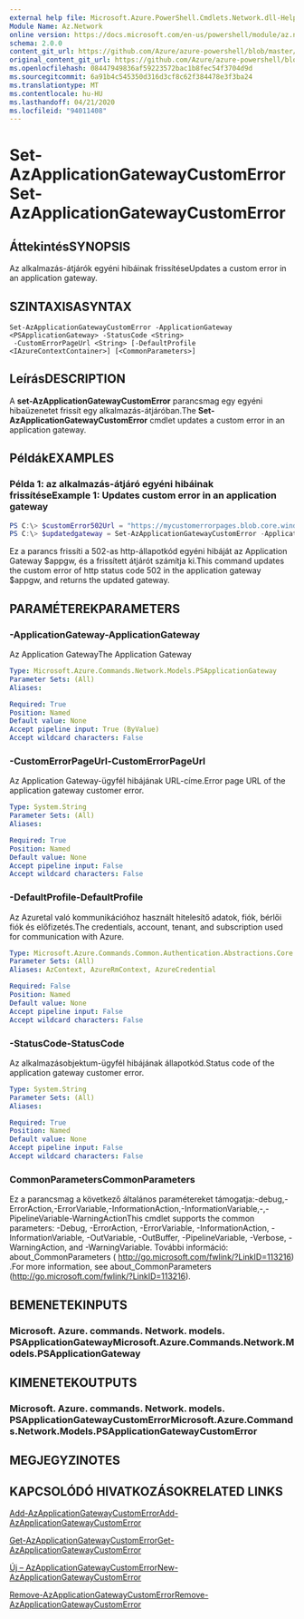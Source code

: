 ```yaml
---
external help file: Microsoft.Azure.PowerShell.Cmdlets.Network.dll-Help.xml
Module Name: Az.Network
online version: https://docs.microsoft.com/en-us/powershell/module/az.network/set-azapplicationgatewaycustomerror
schema: 2.0.0
content_git_url: https://github.com/Azure/azure-powershell/blob/master/src/Network/Network/help/Set-AzApplicationGatewayCustomError.md
original_content_git_url: https://github.com/Azure/azure-powershell/blob/master/src/Network/Network/help/Set-AzApplicationGatewayCustomError.md
ms.openlocfilehash: 08447949836af59223572bac1b8fec54f3704d9d
ms.sourcegitcommit: 6a91b4c545350d316d3cf8c62f384478e3f3ba24
ms.translationtype: MT
ms.contentlocale: hu-HU
ms.lasthandoff: 04/21/2020
ms.locfileid: "94011408"
---
```

# <span data-ttu-id="9597a-101">Set-AzApplicationGatewayCustomError</span><span class="sxs-lookup"><span data-stu-id="9597a-101">Set-AzApplicationGatewayCustomError</span></span>

## <span data-ttu-id="9597a-102">Áttekintés</span><span class="sxs-lookup"><span data-stu-id="9597a-102">SYNOPSIS</span></span>
<span data-ttu-id="9597a-103">Az alkalmazás-átjárók egyéni hibáinak frissítése</span><span class="sxs-lookup"><span data-stu-id="9597a-103">Updates a custom error in an application gateway.</span></span>

## <span data-ttu-id="9597a-104">SZINTAXISA</span><span class="sxs-lookup"><span data-stu-id="9597a-104">SYNTAX</span></span>

```
Set-AzApplicationGatewayCustomError -ApplicationGateway <PSApplicationGateway> -StatusCode <String>
 -CustomErrorPageUrl <String> [-DefaultProfile <IAzureContextContainer>] [<CommonParameters>]
```

## <span data-ttu-id="9597a-105">Leírás</span><span class="sxs-lookup"><span data-stu-id="9597a-105">DESCRIPTION</span></span>
<span data-ttu-id="9597a-106">A **set-AzApplicationGatewayCustomError** parancsmag egy egyéni hibaüzenetet frissít egy alkalmazás-átjáróban.</span><span class="sxs-lookup"><span data-stu-id="9597a-106">The **Set-AzApplicationGatewayCustomError** cmdlet updates a custom error in an application gateway.</span></span>

## <span data-ttu-id="9597a-107">Példák</span><span class="sxs-lookup"><span data-stu-id="9597a-107">EXAMPLES</span></span>

### <span data-ttu-id="9597a-108">Példa 1: az alkalmazás-átjáró egyéni hibáinak frissítése</span><span class="sxs-lookup"><span data-stu-id="9597a-108">Example 1: Updates custom error in an application gateway</span></span>
```powershell
PS C:\> $customError502Url = "https://mycustomerrorpages.blob.core.windows.net/errorpages/502.htm"
PS C:\> $updatedgateway = Set-AzApplicationGatewayCustomError -ApplicationGateway $appgw -StatusCode HttpStatus502 -CustomErrorPageUrl $customError502Url
```

<span data-ttu-id="9597a-109">Ez a parancs frissíti a 502-as http-állapotkód egyéni hibáját az Application Gateway $appgw, és a frissített átjárót számítja ki.</span><span class="sxs-lookup"><span data-stu-id="9597a-109">This command updates the custom error of http status code 502 in the application gateway $appgw, and returns the updated gateway.</span></span>

## <span data-ttu-id="9597a-110">PARAMÉTEREK</span><span class="sxs-lookup"><span data-stu-id="9597a-110">PARAMETERS</span></span>

### <span data-ttu-id="9597a-111">-ApplicationGateway</span><span class="sxs-lookup"><span data-stu-id="9597a-111">-ApplicationGateway</span></span>
<span data-ttu-id="9597a-112">Az Application Gateway</span><span class="sxs-lookup"><span data-stu-id="9597a-112">The Application Gateway</span></span>

```yaml
Type: Microsoft.Azure.Commands.Network.Models.PSApplicationGateway
Parameter Sets: (All)
Aliases:

Required: True
Position: Named
Default value: None
Accept pipeline input: True (ByValue)
Accept wildcard characters: False
```

### <span data-ttu-id="9597a-113">-CustomErrorPageUrl</span><span class="sxs-lookup"><span data-stu-id="9597a-113">-CustomErrorPageUrl</span></span>
<span data-ttu-id="9597a-114">Az Application Gateway-ügyfél hibájának URL-címe.</span><span class="sxs-lookup"><span data-stu-id="9597a-114">Error page URL of the application gateway customer error.</span></span>

```yaml
Type: System.String
Parameter Sets: (All)
Aliases:

Required: True
Position: Named
Default value: None
Accept pipeline input: False
Accept wildcard characters: False
```

### <span data-ttu-id="9597a-115">-DefaultProfile</span><span class="sxs-lookup"><span data-stu-id="9597a-115">-DefaultProfile</span></span>
<span data-ttu-id="9597a-116">Az Azuretal való kommunikációhoz használt hitelesítő adatok, fiók, bérlői fiók és előfizetés.</span><span class="sxs-lookup"><span data-stu-id="9597a-116">The credentials, account, tenant, and subscription used for communication with Azure.</span></span>

```yaml
Type: Microsoft.Azure.Commands.Common.Authentication.Abstractions.Core.IAzureContextContainer
Parameter Sets: (All)
Aliases: AzContext, AzureRmContext, AzureCredential

Required: False
Position: Named
Default value: None
Accept pipeline input: False
Accept wildcard characters: False
```

### <span data-ttu-id="9597a-117">-StatusCode</span><span class="sxs-lookup"><span data-stu-id="9597a-117">-StatusCode</span></span>
<span data-ttu-id="9597a-118">Az alkalmazásobjektum-ügyfél hibájának állapotkód.</span><span class="sxs-lookup"><span data-stu-id="9597a-118">Status code of the application gateway customer error.</span></span>

```yaml
Type: System.String
Parameter Sets: (All)
Aliases:

Required: True
Position: Named
Default value: None
Accept pipeline input: False
Accept wildcard characters: False
```

### <span data-ttu-id="9597a-119">CommonParameters</span><span class="sxs-lookup"><span data-stu-id="9597a-119">CommonParameters</span></span>
<span data-ttu-id="9597a-120">Ez a parancsmag a következő általános paramétereket támogatja:-debug,-ErrorAction,-ErrorVariable,-InformationAction,-InformationVariable,-,-PipelineVariable-WarningAction</span><span class="sxs-lookup"><span data-stu-id="9597a-120">This cmdlet supports the common parameters: -Debug, -ErrorAction, -ErrorVariable, -InformationAction, -InformationVariable, -OutVariable, -OutBuffer, -PipelineVariable, -Verbose, -WarningAction, and -WarningVariable.</span></span> <span data-ttu-id="9597a-121">További információ: about_CommonParameters ( http://go.microsoft.com/fwlink/?LinkID=113216) .</span><span class="sxs-lookup"><span data-stu-id="9597a-121">For more information, see about_CommonParameters (http://go.microsoft.com/fwlink/?LinkID=113216).</span></span>

## <span data-ttu-id="9597a-122">BEMENETEK</span><span class="sxs-lookup"><span data-stu-id="9597a-122">INPUTS</span></span>

### <span data-ttu-id="9597a-123">Microsoft. Azure. commands. Network. models. PSApplicationGateway</span><span class="sxs-lookup"><span data-stu-id="9597a-123">Microsoft.Azure.Commands.Network.Models.PSApplicationGateway</span></span>

## <span data-ttu-id="9597a-124">KIMENETEK</span><span class="sxs-lookup"><span data-stu-id="9597a-124">OUTPUTS</span></span>

### <span data-ttu-id="9597a-125">Microsoft. Azure. commands. Network. models. PSApplicationGatewayCustomError</span><span class="sxs-lookup"><span data-stu-id="9597a-125">Microsoft.Azure.Commands.Network.Models.PSApplicationGatewayCustomError</span></span>

## <span data-ttu-id="9597a-126">MEGJEGYZI</span><span class="sxs-lookup"><span data-stu-id="9597a-126">NOTES</span></span>

## <span data-ttu-id="9597a-127">KAPCSOLÓDÓ HIVATKOZÁSOK</span><span class="sxs-lookup"><span data-stu-id="9597a-127">RELATED LINKS</span></span>

[<span data-ttu-id="9597a-128">Add-AzApplicationGatewayCustomError</span><span class="sxs-lookup"><span data-stu-id="9597a-128">Add-AzApplicationGatewayCustomError</span></span>](./Add-AzApplicationGatewayCustomError.md)

[<span data-ttu-id="9597a-129">Get-AzApplicationGatewayCustomError</span><span class="sxs-lookup"><span data-stu-id="9597a-129">Get-AzApplicationGatewayCustomError</span></span>](./Get-AzApplicationGatewayCustomError.md)

[<span data-ttu-id="9597a-130">Új – AzApplicationGatewayCustomError</span><span class="sxs-lookup"><span data-stu-id="9597a-130">New-AzApplicationGatewayCustomError</span></span>](./New-AzApplicationGatewayCustomError.md)

[<span data-ttu-id="9597a-131">Remove-AzApplicationGatewayCustomError</span><span class="sxs-lookup"><span data-stu-id="9597a-131">Remove-AzApplicationGatewayCustomError</span></span>](./Remove-AzApplicationGatewayCustomError.md)
